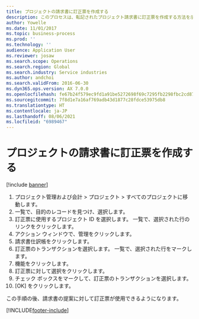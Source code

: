 ```yaml
---
title: プロジェクトの請求書に訂正票を作成する
description: このプロセスは、転記されたプロジェクト請求書に訂正票を作成する方法を示します。
author: Yowelle
ms.date: 11/01/2017
ms.topic: business-process
ms.prod: ''
ms.technology: ''
audience: Application User
ms.reviewer: josaw
ms.search.scope: Operations
ms.search.region: Global
ms.search.industry: Service industries
ms.author: andchoi
ms.search.validFrom: 2016-06-30
ms.dyn365.ops.version: AX 7.0.0
ms.openlocfilehash: fe67b24f579ec9fd1a91be5272698f69c7295fb2298fbc2cd872f24a5858ce99
ms.sourcegitcommit: 7f8d1e7a16af769adb43d1877c28fdce53975db8
ms.translationtype: HT
ms.contentlocale: ja-JP
ms.lasthandoff: 08/06/2021
ms.locfileid: "6989467"
---
```

# <a name="create-a-credit-note-on-project-invoices"></a>プロジェクトの請求書に訂正票を作成する

[!include [banner](../../includes/banner.md)]

1. プロジェクト管理および会計 > プロジェクト > すべてのプロジェクトに移動します。 
2. 一覧で、目的のレコードを見つけ、選択します。 
3. 訂正票に使用するプロジェクト ID を選択します。 一覧で、選択された行のリンクをクリックします。 
4. アクション ウィンドウで、管理をクリックします。 
5. 請求書仕訳帳をクリックします。 
6. 訂正票のトランザクションを選択します。 一覧で、選択された行をマークします。 
7. 機能をクリックします。 
8. 訂正票に対して選択をクリックします。 
9. チェック ボックスをマークして、訂正票のトランザクションを選択します。
10. [OK] をクリックします。 

この手順の後、請求書の提案に対して訂正票が使用できるようになります。


[!INCLUDE[footer-include](../../includes/footer-banner.md)]